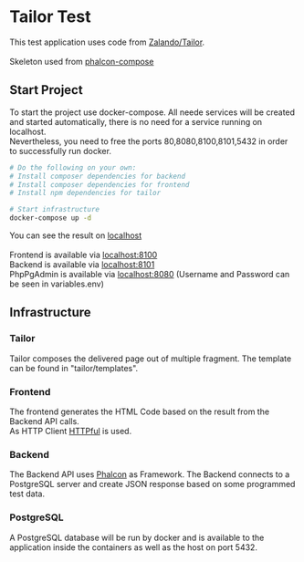 # Tailor Test
This test application uses code from [Zalando/Tailor](https://github.com/zalando/tailor).
<br />
<br />
Skeleton used from [phalcon-compose](https://github.com/phalcon/phalcon-compose)

## Start Project
To start the project use docker-compose. All neede services will be created and started automatically, there is no need for a service running on localhost. <br />
Nevertheless, you need to free the ports 80,8080,8100,8101,5432 in order to successfully run docker.
``` bash
# Do the following on your own:
# Install composer dependencies for backend
# Install composer dependencies for frontend
# Install npm dependencies for tailor

# Start infrastructure
docker-compose up -d
```

You can see the result on [localhost](http://localhost) <br /><br />
Frontend is available via [localhost:8100](http://localhost:8100) <br />
Backend is available via [localhost:8101](http://localhost:8101) <br />
PhpPgAdmin is available via [localhost:8080](http://localhost:8080)  (Username and Password can be seen in variables.env)

## Infrastructure

### Tailor
Tailor composes the delivered page out of multiple fragment. The template can be found in "tailor/templates".

### Frontend
The frontend generates the HTML Code based on the result from the Backend API calls. <br/>
As HTTP Client [HTTPful](http://phphttpclient.com/) is used.

### Backend
The Backend API uses [Phalcon](https://github.com/phalcon/cphalcon) as Framework. 
The Backend connects to a PostgreSQL server and create JSON response based on some programmed test data.

### PostgreSQL
A PostgreSQL database will be run by docker and is available to the application inside the containers as well as the host on port 5432.
